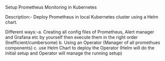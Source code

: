 Setup Prometheus Monitoring in Kubernetes

Description:- Deploy Prometheus in local Kubernetes cluster using a Helm chart.

Different ways:-a. Creating all config files of Prometheus, Alert manager and Grafana etc by yourself then execute them in the right order         (Inefficient/cumbersome)
 b. Using an Operator (Manager of all promethues components)
 c. use Helm Chart to deploy the Operator (Helm will do the initial setup and Operator will manage the running setup)
                 
